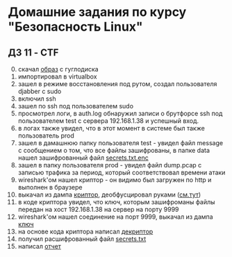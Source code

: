 Домашние задания по курсу "Безопасность Linux"
===============================================

ДЗ 11 - CTF
-----------------------------------------------

0. скачал [образ](https://drive.google.com/file/d/1UsidylYDaoWrjUb5J8sLwm3MBoIIfo9e/view) с гуглодиска
1. импортировал в virtualbox
2. зашел в режиме восстановления под рутом, создал пользователя djabber с sudo
3. включил ssh
4. зашел по ssh под пользователем sudo
5. просмотрел логи, в auth.log обнаружил записи о брутфорсе ssh под пользователем test с сервера 192.168.1.38 и успешный вход.
6. в логах также увидел, что в этот момент в системе был также пользователь prod
7. зашел в дамашнюю папку пользователя test - увидел файл message с сообщением о том,  что все файлы зашифрованы, в папке data нашел зашифрованный файл [secrets.txt.enc](secrets.txt.enc)
8. зашел в папку пользователя prod - увидел файл dump.pcap с записью трафика за период, который соответствовал времени атаки
9. wireshark'ом нашел криптор - он видимо был загружен по http и выполнен в браузере
10. выкачал из дампа [криптор](encryptor.py), деобфусцировал руками ([см.тут](encryptor2.py))
11. в коде криптора увидел, что ключ, которым зашифроманы файлы передан на хост 192.168.1.38 на сервер на порту 9999
12. wireshark'ом нашел соединение на порт 9999, выкачал из дампа [ключ](keydata.txt)
13. на основе кода криптора написал [декриптор](decryptor.py)
14. получил расшифрованный файл [secrets.txt](secrets.txt.enc.dc)
15. написал [отчет](отчет.docx)
